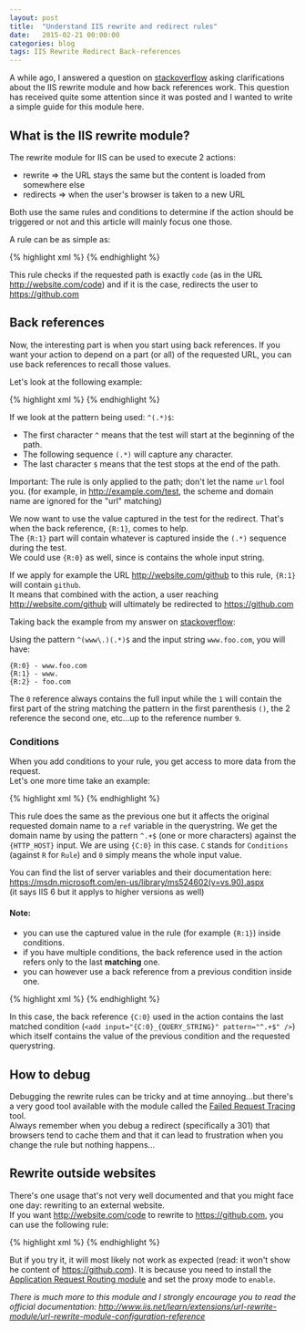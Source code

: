 ```yaml
---
layout: post
title:  "Understand IIS rewrite and redirect rules"
date:   2015-02-21 00:00:00
categories: blog
tags: IIS Rewrite Redirect Back-references
---
```

A while ago, I answered a question on [stackoverflow] asking clarifications about the IIS rewrite module and how back references work.
This question has received quite some attention since it was posted and I wanted to write a simple guide for this module here.  

## What is the IIS rewrite module?

The rewrite module for IIS can be used to execute 2 actions:

 - rewrite => the URL stays the same but the content is loaded from somewhere else
 - redirects => when the user's browser is taken to a new URL

Both use the same rules and conditions to determine if the action should be triggered or not and this article will mainly focus one those.  

A rule can be as simple as:

{% highlight xml %}
<rule name="Redirect to github">
  <match url="^code$" />
  <action type="Redirect" url="https://github.com" />
</rule>
{% endhighlight %}

This rule checks if the requested path is exactly `code` (as in the URL http://website.com/code) and if it is the case, redirects the user to <https://github.com>

## Back references

Now, the interesting part is when you start using back references. If you want your action to depend on a part (or all) of the requested URL, you can use back references to recall those values.

Let's look at the following example:

{% highlight xml %}
<rule name="Redirect to backreference">
  <match url="^(.*)$" />
  <action type="Redirect" url="https://{R:1}.com" />
</rule>
{% endhighlight %}

If we look at the pattern being used: `^(.*)$`:

  - The first character `^` means that the test will start at the beginning of the path.
  - The following sequence `(.*)` will capture any character.
  - The last character `$` means that the test stops at the end of the path.

Important: The rule is only applied to the path; don't let the name `url` fool you. (for example, in http://example.com/test, the scheme and domain name are ignored for the "url" matching)

We now want to use the value captured in the test for the redirect. That's when the back reference, `{R:1}`, comes to help.  
The `{R:1}` part will contain whatever is captured inside the `(.*)` sequence during the test.  
We could use `{R:0}` as well, since is contains the whole input string.

If we apply for example the URL http://website.com/github to this rule, `{R:1}` will contain `github`.  
It means that combined with the action, a user reaching http://website.com/github will ultimately be redirected to <https://github.com>

Taking back the example from my answer on [stackoverflow]:

Using the pattern `^(www\.)(.*)$` and the input string `www.foo.com`, you will have:

    {R:0} - www.foo.com
    {R:1} - www.
    {R:2} - foo.com

The `0` reference always contains the full input while the `1` will contain the first part of the string matching the pattern in the first parenthesis `()`, the 2 reference the second one, etc...up to the reference number `9`.

### Conditions

When you add conditions to your rule, you get access to more data from the request.  
Let's one more time take an example:

{% highlight xml %}
<rule name="Redirect to backreference with domain">
  <match url="^(.*)$" />
  <conditions>
      <add input="{HTTP_HOST}" pattern="^.+$" />
  </conditions>
  <action type="Redirect" url="https://{R:1}.com?ref={C:0}" />
</rule>
{% endhighlight %}

This rule does the same as the previous one but it affects the original requested domain name to a `ref` variable in the querystring.
We get the domain name by using the pattern `^.+$` (one or more characters) against the `{HTTP_HOST}` input.
We are using `{C:0}` in this case. `C` stands for `Conditions` (against `R` for `Rule`) and `0` simply means the whole input value.

You can find the list of server variables and their documentation here:  
<https://msdn.microsoft.com/en-us/library/ms524602(v=vs.90).aspx>  
(it says IIS 6 but it applys to higher versions as well)

#### Note:

  - you can use the captured value in the rule (for example `{R:1}`) inside conditions.
  - if you have multiple conditions, the back reference used in the action refers only to the last **matching** one.
  - you can however use a back reference from a previous condition inside one.

{% highlight xml %}
<rule name="Redirect to backreference with domain">
  <match url=".*" />
  <conditions>
      <add input="{HTTP_HOST}" pattern="^.+$" />
      <add input="{C:0}_{QUERY_STRING}" pattern="^.+$" />
  </conditions>
  <action type="Redirect" url="https://example.com?ref={C:0}" />
</rule>
{% endhighlight %}

In this case, the back reference `{C:0}` used in the action contains the last matched condition (`<add input="{C:0}_{QUERY_STRING}" pattern="^.+$" />`) which itself contains the value of the previous condition and the requested querystring.

## How to debug

Debugging the rewrite rules can be tricky and at time annoying...but there's a very good tool available with the module called the [Failed Request Tracing] tool.  
Always remember when you debug a redirect (specifically a 301) that browsers tend to cache them and that it can lead to frustration when you change the rule but nothing happens... 

## Rewrite outside websites

There's one usage that's not very well documented and that you might face one day: rewriting to an external website.  
If you want http://website.com/code to rewrite to <https://github.com>, you can use the following rule:

{% highlight xml %}
<rule name="Rewrite to github">
  <match url="^code$" />
  <action type="Rewrite" url="https://github.com" />
</rule>
{% endhighlight %}

But if you try it, it will most likely not work as expected (read: it won't show he content of <https://github.com>).
It is because you need to install the [Application Request Routing module] and set the proxy mode to `enable`.

*There is much more to this module and I strongly encourage you to read the official documentation: <http://www.iis.net/learn/extensions/url-rewrite-module/url-rewrite-module-configuration-reference>*

[stackoverflow]: http://stackoverflow.com/a/17010848/1443490
[Application Request Routing module]: http://www.iis.net/downloads/microsoft/application-request-routing
[Failed Request Tracing]: http://www.iis.net/learn/extensions/url-rewrite-module/using-failed-request-tracing-to-trace-rewrite-rules